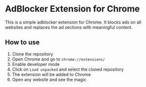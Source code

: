 # AdBlocker Extension for Chrome
This is a simple adblocker extension for Chrome. It blocks ads on all websites and replaces the ad sections with meaningful content.

## How to use
1. Clone the repository
2. Open Chrome and go to `chrome://extensions/`
3. Enable developer mode
4. Click on `Load unpacked` and select the cloned repository
5. The extension will be added to Chrome
6. Open any website and see the magic
